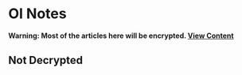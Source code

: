 # OI Notes
**Warning: Most of the articles here will be encrypted. [View Content](oi/encrypted-index.md)**
## Not Decrypted

